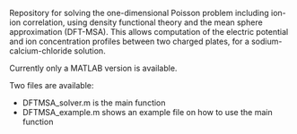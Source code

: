 Repository for solving the one-dimensional Poisson problem including ion-ion correlation, using density functional theory and the mean sphere approximation (DFT-MSA). This allows computation of the electric potential and ion concentration profiles between two charged plates, for a sodium-calcium-chloride solution.

Currently only a MATLAB version is available.

Two files are available:
- DFTMSA_solver.m is the main function
- DFTMSA_example.m shows an example file on how to use the main function
